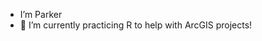 - I’m Parker
- 🌱 I’m currently practicing R to help with ArcGIS projects! 

<!---
laurenparker3/laurenparker3 is a ✨ special ✨ repository because its `README.md` (this file) appears on your GitHub profile.
You can click the Preview link to take a look at your changes.
--->
